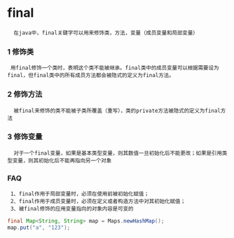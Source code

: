 # final
      在java中，final关键字可以用来修饰类，方法，变量（成员变量和局部变量）
### 1 修饰类
     用final修饰一个类时，表明这个类不能被继承。final类中的成员变量可以根据需要设为final，但final类中的所有成员方法都会被隐式的定义为final方法。
### 2 修饰方法
      被final来修饰的类不能被子类所覆盖（重写），类的private方法被隐式的定义为final方法
### 3 修饰变量
      对于一个final变量，如果是基本类型变量，则其数值一旦初始化后不能更改；如果是引用类型变量，则其初始化后不能再指向另一个对象
### FAQ
     1、final作用于局部变量时，必须在使用前被初始化赋值；
     2、final作用于成员变量时，必须在定义或者构造方法中对其初始化赋值；
     3、被final修饰的应用变量指向的对象内容是可变的

``` java
final Map<String, String> map = Maps.newHashMap();
map.put("a", "123");
```

